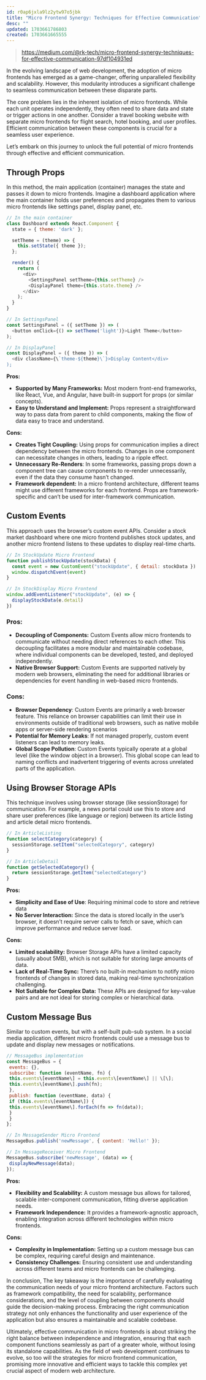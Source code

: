 ```yaml
---
id: r0ap6jxla9lz2ytw97o5jbk
title: "Micro Frontend Synergy: Techniques for Effective Communication"
desc: ""
updated: 1703661786803
created: 1703661665555
---
```


> https://medium.com/@rk-tech/micro-frontend-synergy-techniques-for-effective-communication-97df104931ed

In the evolving landscape of web development, the adoption of micro frontends has emerged as a game-changer, offering unparalleled flexibility and scalability. However, this modularity introduces a significant challenge to seamless communication between these disparate parts.

The core problem lies in the inherent isolation of micro frontends. While each unit operates independently, they often need to share data and state or trigger actions in one another. Consider a travel booking website with separate micro frontends for flight search, hotel booking, and user profiles. Efficient communication between these components is crucial for a seamless user experience.

Let’s embark on this journey to unlock the full potential of micro frontends through effective and efficient communication.

## Through Props

In this method, the main application (container) manages the state and passes it down to micro frontends. Imagine a dashboard application where the main container holds user preferences and propagates them to various micro frontends like settings panel, display panel, etc.

```js
// In the main container
class Dashboard extends React.Component {
  state = { theme: 'dark' };

  setTheme = (theme) => {
    this.setState({ theme });
  };

  render() {
    return (
      <div>
        <SettingsPanel setTheme={this.setTheme} />
        <DisplayPanel theme={this.state.theme} />
      </div>
    );
  }
}

// In SettingsPanel
const SettingsPanel = ({ setTheme }) => (
  <button onClick={() => setTheme('light')}>Light Theme</button>
);

// In DisplayPanel
const DisplayPanel = ({ theme }) => (
  <div className={\`theme-${theme}\`}>Display Content</div>
);
```

**Pros:**

- **Supported by Many Frameworks:** Most modern front-end frameworks, like React, Vue, and Angular, have built-in support for props (or similar concepts).
- **Easy to Understand and Implement:** Props represent a straightforward way to pass data from parent to child components, making the flow of data easy to trace and understand.

**Cons:**

- **Creates Tight Coupling:** Using props for communication implies a direct dependency between the micro frontends. Changes in one component can necessitate changes in others, leading to a ripple effect.
- **Unnecessary Re-Renders**: In some frameworks, passing props down a component tree can cause components to re-render unnecessarily, even if the data they consume hasn’t changed.
- **Framework dependent:** In a micro frontend architecture, different teams might use different frameworks for each frontend. Props are framework-specific and can’t be used for inter-framework communication.

## Custom Events

This approach uses the browser’s custom event APIs. Consider a stock market dashboard where one micro frontend publishes stock updates, and another micro frontend listens to these updates to display real-time charts.

```js
// In StockUpdate Micro Frontend
function publishStockUpdate(stockData) {
  const event = new CustomEvent("stockUpdate", { detail: stockData })
  window.dispatchEvent(event)
}

// In StockDisplay Micro Frontend
window.addEventListener("stockUpdate", (e) => {
  displayStockData(e.detail)
})
```

### **Pros:**

- **Decoupling of Components:** Custom Events allow micro frontends to communicate without needing direct references to each other. This decoupling facilitates a more modular and maintainable codebase, where individual components can be developed, tested, and deployed independently.
- **Native Browser Support:** Custom Events are supported natively by modern web browsers, eliminating the need for additional libraries or dependencies for event handling in web-based micro frontends.

### **Cons:**

- **Browser Dependency**: Custom Events are primarily a web browser feature. This reliance on browser capabilities can limit their use in environments outside of traditional web browsers, such as native mobile apps or server-side rendering scenarios
- **Potential for Memory Leaks**: If not managed properly, custom event listeners can lead to memory leaks.
- **Global Scope Pollution**: Custom Events typically operate at a global level (like the window object in a browser). This global scope can lead to naming conflicts and inadvertent triggering of events across unrelated parts of the application.

## Using Browser Storage APIs

This technique involves using browser storage (like sessionStorage) for communication. For example, a news portal could use this to store and share user preferences (like language or region) between its article listing and article detail micro frontends.

```js
// In ArticleListing
function selectCategory(category) {
  sessionStorage.setItem("selectedCategory", category)
}

// In ArticleDetail
function getSelectedCategory() {
  return sessionStorage.getItem("selectedCategory")
}
```

**Pros:**

- **Simplicity and Ease of Use**: Requiring minimal code to store and retrieve data
- **No Server Interaction:** Since the data is stored locally in the user’s browser, it doesn’t require server calls to fetch or save, which can improve performance and reduce server load.

**Cons:**

- **Limited scalability:** Browser Storage APIs have a limited capacity (usually about 5MB), which is not suitable for storing large amounts of data.
- **Lack of Real-Time Sync:** There’s no built-in mechanism to notify micro frontends of changes in stored data, making real-time synchronization challenging.
- **Not Suitable for Complex Data:** These APIs are designed for key-value pairs and are not ideal for storing complex or hierarchical data.

## Custom Message Bus

Similar to custom events, but with a self-built pub-sub system. In a social media application, different micro frontends could use a message bus to update and display new messages or notifications.

```js
// MessageBus implementation
const MessageBus = {
 events: {},
 subscribe: function (eventName, fn) {
 this.events\[eventName\] = this.events\[eventName\] || \[\];
 this.events\[eventName\].push(fn);
 },
 publish: function (eventName, data) {
 if (this.events\[eventName\]) {
 this.events\[eventName\].forEach(fn => fn(data));
 }
 }
};

// In MessageSender Micro Frontend
MessageBus.publish('newMessage', { content: 'Hello!' });

// In MessageReceiver Micro Frontend
MessageBus.subscribe('newMessage', (data) => {
 displayNewMessage(data);
});
```

**Pros:**

- **Flexibility and Scalability:** A custom message bus allows for tailored, scalable inter-component communication, fitting diverse application needs.
- **Framework Independence:** It provides a framework-agnostic approach, enabling integration across different technologies within micro frontends.

**Cons:**

- **Complexity in Implementation:** Setting up a custom message bus can be complex, requiring careful design and maintenance.
- **Consistency Challenges:** Ensuring consistent use and understanding across different teams and micro frontends can be challenging.

In conclusion, The key takeaway is the importance of carefully evaluating the communication needs of your micro frontend architecture. Factors such as framework compatibility, the need for scalability, performance considerations, and the level of coupling between components should guide the decision-making process. Embracing the right communication strategy not only enhances the functionality and user experience of the application but also ensures a maintainable and scalable codebase.

Ultimately, effective communication in micro frontends is about striking the right balance between independence and integration, ensuring that each component functions seamlessly as part of a greater whole, without losing its standalone capabilities. As the field of web development continues to evolve, so too will the strategies for micro frontend communication, promising more innovative and efficient ways to tackle this complex yet crucial aspect of modern web architecture.

